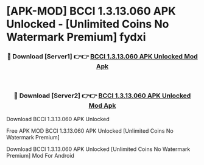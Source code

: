 # [APK-MOD] BCCI 1.3.13.060 APK Unlocked - [Unlimited Coins No Watermark Premium] fydxi



<div align="center">
<h3>🔴 Download [Server1] 👉👉 <a href="https://momento.my/?title=BCCI_1.3.13.060_APK_Unlocked">BCCI 1.3.13.060 APK Unlocked Mod Apk</a></h3><br>

<h3>🔴 Download [Server2] 👉👉 <a href="https://momento.my/?title=BCCI_1.3.13.060_APK_Unlocked">BCCI 1.3.13.060 APK Unlocked Mod Apk</a></h3>
</div>



Download BCCI 1.3.13.060 APK Unlocked 

Free APK MOD BCCI 1.3.13.060 APK Unlocked [Unlimited Coins No Watermark Premium]

Download BCCI 1.3.13.060 APK Unlocked [Unlimited Coins No Watermark Premium] Mod For Android
